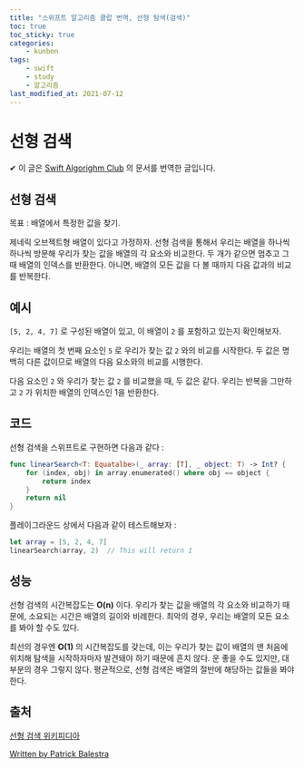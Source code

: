 ```yaml
---
title: "스위프트 알고리즘 클럽 번역, 선형 탐색(검색)"
toc: true
toc_sticky: true
categories:
    - kunbon
tags:
    - swift
    - study
    - 알고리즘
last_modified_at: 2021-07-12
---
```


# 선형 검색

✔︎ 이 글은 [Swift Algorighm Club](https://github.com/raywenderlich/swift-algorithm-club) 의 문서를 번역한 글입니다.

## 선형 검색

목표 : 배열에서 특정한 값을 찾기.

제네릭 오브젝트형 배열이 있다고 가정하자. 선형 검색을 통해서 우리는 배열을 하나씩 하나씩 방문해 우리가 찾는 값을 배열의 각 요소와 비교한다. 두 개가 같으면 멈추고 그 때 배열의 인덱스를 반환한다. 아니면, 배열의 모든 값을 다 볼 때까지 다음 값과의 비교를 반복한다.

## 예시

`[5, 2, 4, 7]` 로 구성된 배열이 있고, 이 배열이 `2` 를 포함하고 있는지 확인해보자.

우리는 배열의 첫 번째 요소인 `5` 로 우리가 찾는 값 `2` 와의 비교를 시작한다. 두 값은 명백히 다른 값이므로 배열의 다음 요소와의 비교를 시행한다.

다음 요소인 `2` 와 우리가 찾는 값 `2` 를 비교했을 때, 두 값은 같다. 우리는 반복을 그만하고 `2` 가 위치한 배열의 인덱스인 1을 반환한다.

## 코드

선형 검색을 스위프트로 구현하면 다음과 같다 :

```swift
func linearSearch<T: Equatalbe>(_ array: [T], _ object: T) -> Int? {
	for (index, obj) in array.enumerated() where obj == object {
		return index
	}
	return nil
}
```

플레이그라운드 상에서 다음과 같이 테스트해보자 :

```swift
let array = [5, 2, 4, 7]
linearSearch(array, 2) 	// This will return 1
```

## 성능

선형 검색의 시간복잡도는 **O(n)** 이다. 우리가 찾는 값을 배열의 각 요소와 비교하기 때문에, 소요되는 시간은 배열의 길이와 비례한다. 최악의 경우, 우리는 배열의 모든 요소를 봐야 할 수도 있다.

최선의 경우엔 **O(1)** 의 시간복잡도를 갖는데, 이는 우리가 찾는 값이 배열의 맨 처음에 위치해 탐색을 시작하자마자 발견돼야 하기 때문에 흔치 않다. 운 좋을 수도 있지만, 대부분의 경우 그렇지 않다. 평균적으로, 선형 검색은 배열의 절반에 해당하는 값들을 봐야 한다.

## 출처

[선형 검색 위키피디아](https://en.wikipedia.org/wiki/Linear_search)

[Written by Patrick Balestra](https://github.com/raywenderlich/swift-algorithm-club/tree/master/Linear%20Search)